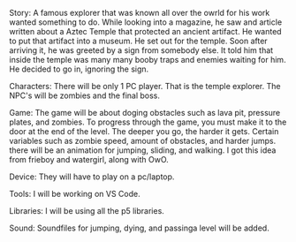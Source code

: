 Story: A famous explorer that was known all over the owrld for his work wanted something to do. While looking into a magazine, he saw and article written about a Aztec Temple that protected an ancient artifact. He wanted to put that artifact into a museum. He set out for the temple. Soon after arriving it, he was greeted by a sign from somebody else. It told him that inside the temple was many many booby traps and enemies waiting for him. He decided to go in, ignoring the sign.

Characters: There will be only 1 PC player. That is the temple explorer. The NPC's will be zombies and the final boss.

Game: The game will be about doging obstacles such as lava pit, pressure plates, and zombies. To progress through the game, you must make it to the door at the end of the level. The deeper you go, the harder it gets. Certain variables such as zombie speed, amount of obstacles, and harder jumps. there will be an animation for jumping, sliding, and walking. I got this idea from frieboy and watergirl, along with OwO. 

Device: They will have to play on a pc/laptop.

Tools: I will be working on VS Code.

Libraries: I will be using all the p5 libraries.

Sound: Soundfiles for jumping, dying, and passinga level will be added.
